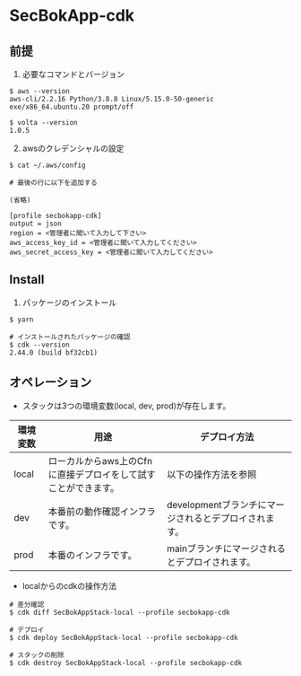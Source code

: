 # SecBokApp-cdk

## 前提
1. 必要なコマンドとバージョン
```
$ aws --version
aws-cli/2.2.16 Python/3.8.8 Linux/5.15.0-50-generic exe/x86_64.ubuntu.20 prompt/off

$ volta --version
1.0.5
```

2. awsのクレデンシャルの設定
```
$ cat ~/.aws/config

# 最後の行に以下を追加する

(省略)

[profile secbokapp-cdk]
output = json
region = <管理者に聞いて入力して下さい>
aws_access_key_id = <管理者に聞いて入力してください>
aws_secret_access_key = <管理者に聞いて入力してください>
```

## Install

1. パッケージのインストール
```
$ yarn

# インストールされたパッケージの確認
$ cdk --version
2.44.0 (build bf32cb1)
```

## オペレーション
- スタックは3つの環境変数(local, dev, prod)が存在します。

| 環境変数 | 用途 | デプロイ方法 |
| ---- | ---- | ---- |
| local | ローカルからaws上のCfnに直接デプロイをして試すことができます。| 以下の操作方法を参照 |
| dev | 本番前の動作確認インフラです。| developmentブランチにマージされるとデプロイされます。 |
| prod | 本番のインフラです。 | mainブランチにマージされるとデプロイされます。 |

- localからのcdkの操作方法
```
# 差分確認
$ cdk diff SecBokAppStack-local --profile secbokapp-cdk

# デプロイ
$ cdk deploy SecBokAppStack-local --profile secbokapp-cdk

# スタックの削除
$ cdk destroy SecBokAppStack-local --profile secbokapp-cdk
```
